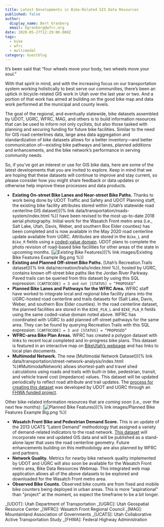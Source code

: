 ```yaml
---
title: Latest Developments in Bike-Related GIS Data Resources
published: false
author:
  display_name: Bert Granberg
  email: bgranberg@wfrc.org
date: 2020-05-27T12:29:00.000Z
tags:
  - bike
  - wfrc
  - multimodal
category: Guestblog
---
```


It’s been said that “four wheels move your body, two wheels move your soul.”

With that spirit in mind, and with the increasing focus on our transportation system working holistically to best serve our communities, there’s been an uptick in bicycle-related GIS work in Utah over the last year or two. And a portion of that work has aimed at building on the good bike map and data work performed at the municipal and county levels.

The goal of the regional, and eventually statewide, bike datasets assembled by UDOT, UGRC, WFRC, MAG, and others is to build information resources that can be used to inform not only cyclists, but also those tasked with planning and securing funding for future bike facilities. Similar to the need for GIS road centerlines data, large area data aggregation and standardization of bike datasets allows for a better inventory—and better communication of—existing bike pathways and lanes, planned additions and enhancements, and the bike network’s performance in serving community needs.

So, if you’ve got an interest or use for GIS bike data, here are some of the latest developments that you are invited to explore. Keep in mind that we are hoping that these datasets will continue to improve and stay current, so please consider how you might share feedback or data updates or otherwise help improve these processes and data products.

- **Existing On-street Bike Lanes and Near-street Bike Paths.** Thanks to work being done by UDOT Traffic and Safety and UDOT Planning staff, the existing bike facility attributes stored within [Utah’s statewide road centerline GIS dataset]({% link data/transportation/roads-system/index.html %}) have been revised to the most up-to-date 2018 aerial photography. Initial work for the Wasatch Front metro area (i.e., Salt Lake, Utah, Davis, Weber, and southern Box Elder counties) has been completed and is now available in the May 2020 road centerline update available from UGRC. Attributes are stored in the `Bike_L` and `Bike_R` fields using a [coded-value domain](https://docs.google.com/spreadsheets/d/1jQ_JuRIEtzxj60F0FAGmdu5JrFpfYBbSt3YzzCjxpfI/edit#gid=2110432100). UDOT plans to complete the photo revision of road-based bike facilities for other areas of the state in upcoming months.
  [![Existing Bike Features](/images/404.png "click to enlarge")]({% link images/Existing Bike Features Example Big.png %})
- **Existing and Planned Off-street Bike Paths.** [Utah’s Recreation.Trails dataset]({% link data/recreation/trails/index.html %}), hosted by UGRC, contains known off-street bike paths like the Jordan River Parkway. Paved trails can be queried from this dataset by using this SQL expression: `[CARTOCODE] = 3 and not [STATUS] = “PROPOSED”`
- **Planned Bike Lanes and Pathways for the WFRC Area.** WFRC staff have worked to integrate local and regional bike facility plans into the UGRC-hosted road centerline and trails datasets for (Salt Lake, Davis, Weber, and southern Box Elder counties). In the road centerline dataset, the planned facilities are stored in the `BIKE_PLN_L` and `BIKE_PLN_R` fields using the same coded-value domain noted above. WFRC has coordinated with UGRC to add planned off-street pathways for the same area. They can be found by querying Recreation.Trails with this SQL expression: `[CARTOCODE] = 3 and [STATUS] = “PROPOSED”`
- **WFRC-area Bike Plan Areas.** WFRC has created a polygon dataset with links to recent local completed and in-progress bike plans. This dataset is featured in an interactive map on [BikeUtah’s webpage](https://www.bikeutah.org/wbp) and has links to local plan documents.
- **Multimodal Network.** The new [Multimodal Network Dataset]({% link data/transportation/street-network-analysis/index.html %}#MultimodalNetwork) allows shortest-path and travel shed calculations using roads and trails with built-in bike, pedestrian, transit, and vehicle travel cost (impedance) values. This dataset will be updated periodically to reflect road attribute and trail updates. The [process for creating this dataset](https://docs.google.com/document/d/1OsXexJTap9tDY89Y_v2woGatK_u5nYd_jDdlMwWRhog/edit) was developed by UDOT and UGRC through an [FHWA funded project](/blog/2018-11-07-multi-modal-travel-shed-analysis-project).

Other bike-related information resources that are _coming soon_ (i.e., over the next few months):
[![Planned Bike Features](/images/404.png "click to enlarge")]({% link images/Planned Bike Features Example Big.png %})

- **Wasatch Front Bike and Pedestrian Demand Score.** This is an update of the 2013 UCATS “Latent Demand” methodology that assigned a variety of demand-related indicators to the road network. [This dataset](http://wfrc.maps.arcgis.com/home/webmap/viewer.html?webmap=8ca837a9d3ff4b1299468e40b3eac383) will incorporate new and updated GIS data and will be published as a stand-alone layer that uses the road centerline geometry. Future enhancements building on this methodology are also planned by WFRC and partners.
- **Network Quality.** Metrics for nearby bike network quality implemented by UDOT and UGRC will also soon be available for the Wasatch Front metro area, Bike Data Resources Webmap. This integrated web map application allows all of the above datasets to be explored and downloaded for the Wasatch Front metro area.
- **Observed Bike Counts.** Observed bike counts are from fixed and mobile bike counters being deployed in urban areas. This is more "aspirational" than "project" at the moment, so expect the timeframe to be a bit longer.

_[UDOT]: Utah Department of Transportation
_[UGRC]: Utah Geospatial Resource Center
_[WFRC]: Wasatch Front Regional Council
_[MAG]: Mountainland Association of Governments
_[UCATS]: Utah Collaborative Active Transportation Study
_[FHWA]: Federal Highway Administration
